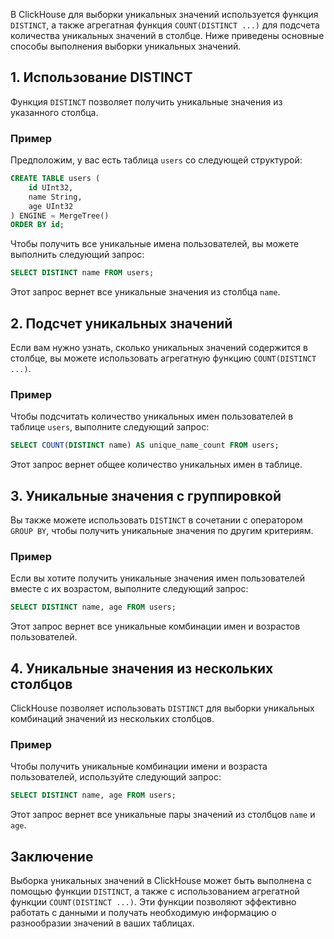 В ClickHouse для выборки уникальных значений используется функция `DISTINCT`, а также агрегатная функция `COUNT(DISTINCT ...)` для подсчета количества уникальных значений в столбце. Ниже приведены основные способы выполнения выборки уникальных значений.

## 1. Использование DISTINCT

Функция `DISTINCT` позволяет получить уникальные значения из указанного столбца. 

### Пример

Предположим, у вас есть таблица `users` со следующей структурой:

```sql
CREATE TABLE users (
    id UInt32,
    name String,
    age UInt32
) ENGINE = MergeTree()
ORDER BY id;
```

Чтобы получить все уникальные имена пользователей, вы можете выполнить следующий запрос:

```sql
SELECT DISTINCT name FROM users;
```

Этот запрос вернет все уникальные значения из столбца `name`.

## 2. Подсчет уникальных значений

Если вам нужно узнать, сколько уникальных значений содержится в столбце, вы можете использовать агрегатную функцию `COUNT(DISTINCT ...)`.

### Пример

Чтобы подсчитать количество уникальных имен пользователей в таблице `users`, выполните следующий запрос:

```sql
SELECT COUNT(DISTINCT name) AS unique_name_count FROM users;
```

Этот запрос вернет общее количество уникальных имен в таблице.

## 3. Уникальные значения с группировкой

Вы также можете использовать `DISTINCT` в сочетании с оператором `GROUP BY`, чтобы получить уникальные значения по другим критериям.

### Пример

Если вы хотите получить уникальные значения имен пользователей вместе с их возрастом, выполните следующий запрос:

```sql
SELECT DISTINCT name, age FROM users;
```

Этот запрос вернет все уникальные комбинации имен и возрастов пользователей.

## 4. Уникальные значения из нескольких столбцов

ClickHouse позволяет использовать `DISTINCT` для выборки уникальных комбинаций значений из нескольких столбцов.

### Пример

Чтобы получить уникальные комбинации имени и возраста пользователей, используйте следующий запрос:

```sql
SELECT DISTINCT name, age FROM users;
```

Этот запрос вернет все уникальные пары значений из столбцов `name` и `age`.

## Заключение

Выборка уникальных значений в ClickHouse может быть выполнена с помощью функции `DISTINCT`, а также с использованием агрегатной функции `COUNT(DISTINCT ...)`. Эти функции позволяют эффективно работать с данными и получать необходимую информацию о разнообразии значений в ваших таблицах.